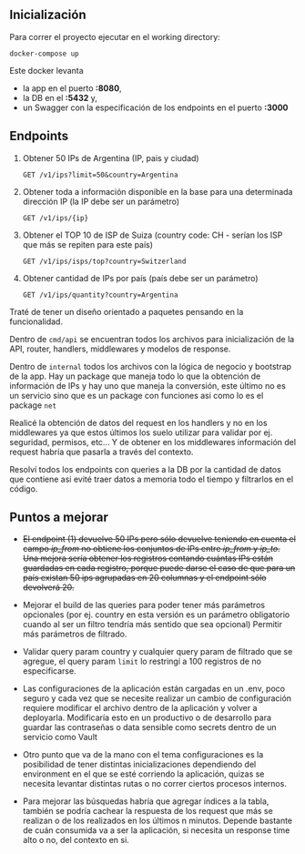 ## Inicialización

Para correr el proyecto ejecutar en el working directory:

```
docker-compose up
```

Este docker levanta 
- la app en el puerto __:8080__, 
- la DB en el __:5432__ y, 
- un Swagger con la especificación de los endpoints en el puerto __:3000__

## Endpoints 

1. Obtener 50 IPs de Argentina (IP, pais y ciudad)
    
    ```
    GET /v1/ips?limit=50&country=Argentina
   ```
2. Obtener toda a información disponible en la base para una determinada dirección IP (la IP debe ser un parámetro)
    
    ```
    GET /v1/ips/{ip}
   ```

3. Obtener el TOP 10 de ISP de Suiza (country code: CH - serían los ISP que más se repiten para este país)

    ```
    GET /v1/ips/isps/top?country=Switzerland
   ```
   
4. Obtener cantidad de IPs por país (país debe ser un parámetro)

     ```
    GET /v1/ips/quantity?country=Argentina
   ```

Traté de tener un diseño orientado a paquetes pensando en la funcionalidad.

Dentro de `cmd/api` se encuentran todos los archivos para inicialización de la API, router, handlers, middlewares y modelos de response.

Dentro de `internal` todos los archivos con la lógica de negocio y bootstrap de la app.
Hay un package que maneja todo lo que la obtención de información de IPs y hay uno que maneja la conversión, este último no es un
servicio sino que es un package con funciones asi como lo es el package `net`

Realicé la obtención de datos del request en los handlers y no en los middlewares ya que estos últimos los suelo utilizar para
validar por ej. seguridad, permisos, etc... Y de obtener en los middlewares información del request habría que pasarla a través del contexto.

Resolví todos los endpoints con queries a la DB por la cantidad de datos que contiene asi evité traer datos a memoria todo el tiempo y
filtrarlos en el código. 

## Puntos a mejorar

- ~~El endpoint (1) devuelve 50 IPs pero sólo devuelve teniendo en cuenta el campo _ip_from_ no obtiene los conjuntos de IPs
entre _ip_from_ y _ip_to_. Una mejora sería obtener los registros contando cuántas IPs están guardadas en cada registro, porque
puede darse el caso de que para un país existan 50 ips agrupadas en 20 columnas y el endpoint sólo devolverá 20.~~

- Mejorar el build de las queries para poder tener más parámetros opcionales (por ej. country en esta versión es un parámetro
obligatorio cuando al ser un filtro tendría más sentido que sea opcional) Permitir más parámetros de filtrado.

- Validar query param country y cualquier query param de filtrado que se agregue, el query param `limit` lo restringí a 100 registros de no especificarse.

- Las configuraciones de la aplicación están cargadas en un .env, poco seguro y cada vez que se necesite realizar un cambio de
configuración requiere modificar el archivo dentro de la aplicación y volver a deployarla. 
Modificaría esto en un productivo o de desarrollo para guardar las contraseñas o data sensible como secrets dentro de un servicio como Vault

- Otro punto que va de la mano con el tema configuraciones es la posibilidad de tener distintas inicializaciones dependiendo del
environment en el que se esté corriendo la aplicación, quizas se necesita levantar distintas rutas o no correr ciertos procesos internos.

- Para mejorar las búsquedas habría que agregar índices a la tabla, también se podría cachear la respuesta de los request que más se realizan 
o de los realizados en los últimos n minutos.
Depende bastante de cuán consumida va a ser la aplicación, si necesita un response time alto o no, del contexto 
en si. 